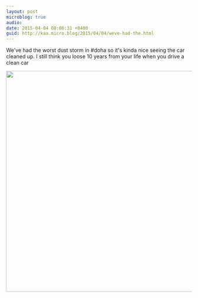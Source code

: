 ```yaml
---
layout: post
microblog: true
audio: 
date: 2015-04-04 08:06:31 +0400
guid: http://kaa.micro.blog/2015/04/04/weve-had-the.html
---
```

We've had the worst dust storm in #doha so it's kinda nice seeing the car cleaned up. I still think you loose 10 years from your life when you drive a clean car

<img src="https://www.kaa.bz/uploads/2018/21bbfc0dd0.jpg" width="600" height="600" />

